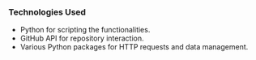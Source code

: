 ### Technologies Used
- Python for scripting the functionalities.
- GitHub API for repository interaction.
- Various Python packages for HTTP requests and data management.